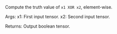Compute the truth value of `x1 XOR x2`, element-wise.

Args:
    x1: First input tensor.
    x2: Second input tensor.

Returns:
    Output boolean tensor.
